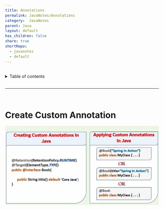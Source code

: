 ```yaml
---
title: Annotations
permalink: JavaNotes/Annotations
category:  JavaNotes
parent: Java
layout: default
has_children: false
share: true
shortRepo:
  - javanotes
  - default          
---
```


<br/>          

<details markdown="block">                
<summary>                
Table of contents                
</summary>                
{: .text-delta }                
1. TOC                
{:toc}                
</details>                

<br/>                

***                

<br/>

# Create Custom Annotation

![createAnnotation.png](..%2Fassets%2Fimages%2FcreateAnnotation.png)